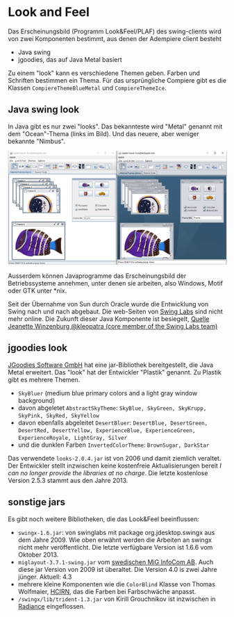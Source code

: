 # Look and Feel

Das Erscheinungsbild (Programm Look&Feel/PLAF) des swing-clients wird von zwei Komponenten bestimmt, aus denen der Adempiere client besteht

* Java swing
* jgoodies, das auf Java Metal basiert

Zu einem "look" kann es verschiedene Themen geben. Farben und Schriften bestimmen ein Thema. Für das ursprüngliche Compiere gibt es die Klassen ```CompiereThemeBlueMetal``` und ```CompiereThemeIce```.

## Java swing look

In Java gibt es nur zwei "looks". Das bekannteste wird "Metal" genannt mit dem "Ocean"-Thema (links im Bild). Und das neuere, aber weniger bekannte "Nimbus".

![](../.gitbook/assets/LaF-Metal+Nimbus.PNG)

Ausserdem können Javaprogramme das Erscheinungsbild der Betriebssysteme annehmen, unter denen sie arbeiten, also Windows, Motif oder GTK unter *nix.

Seit der Übernahme von Sun durch Oracle wurde die Entwicklung von Swing nach und nach abgebaut. Die web-Seiten von [Swing Labs](https://stackoverflow.com/questions/6818528/what-is-the-status-of-swinglabs-swingx-post-acquisition) sind nicht mehr online. Die Zukunft dieser Java Komponente ist besiegelt, [Quelle Jeanette Winzenburg @kleopatra (core member of the Swing Labs team)](https://github.com/kleopatra)

## jgoodies look

[JGoodies Software GmbH](http://www.jgoodies.com/) hat eine jar-Bibliothek bereitgestellt, die Java Metal erweitert. Das "look" hat der Entwickler "Plastik" genannt. Zu Plastik gibt es mehrere Themen.

* ```SkyBluer``` (medium blue primary colors and a light gray window background)
* davon abgeletet ```AbstractSkyTheme```: ```SkyBlue, SkyGreen, SkyKrupp, SkyPink, SkyRed, SkyYellow```
* davon ebenfalls abgeleitet ```DesertBluer```: ```DesertBlue, DesertGreen, DesertRed, DesertYellow, ExperienceBlue, ExperienceGreen, ExperienceRoyale, LightGray, Silver```
* und die dunklen Farben ```InvertedColorTheme```: ```BrownSugar, DarkStar```

Das verwendete ```looks-2.0.4.jar``` ist von 2006 und damit ziemlich veraltet. Der Entwickler stellt inzwischen keine kostenfreie Aktualisierungen bereit _I can no longer provide the libraries at no charge_. Die letzte kostenlose Version 2.5.3 stammt aus den Jahre 2013.

## sonstige jars

Es gibt noch weitere Bibliotheken, die das Look&Feel beeinflussen:

* ```swingx-1.6.jar```: von swinglabs mit package org.jdesktop.swingx aus dem Jahre 2009. Wie oben erwähnt werden die Arbeiten an swingx nicht mehr veröffentlicht. Die letzte verfügbare Version ist 1.6.6 vom Oktober 2013.
* ```miglayout-3.7.1-swing.jar``` vom [swedischen MiG InfoCom AB](http://www.miglayout.com/). Auch diese jar Version von 2009 ist überaltet. Die Version 4.0 is zwei Jahre jünger. Aktuell: 4.3
* mehrere kleine Komponenten wie die ```ColorBlind``` Klasse von Thomas Wolfmaier, [HCIRN](http://www.hcirn.com), das die Farben bei Farbschwäche anpasst.
* ```/swingx/lib/trident-1.3.jar``` von Kirill Grouchnikov ist inzwischen in [Radiance](https://github.com/kirill-grouchnikov/radiance) eingeflossen.